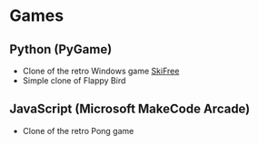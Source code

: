 # Games


## Python (PyGame)
- Clone of the retro Windows game [SkiFree](https://en.wikipedia.org/wiki/SkiFree)
- Simple clone of Flappy Bird

## JavaScript (Microsoft MakeCode Arcade)
- Clone of the retro Pong game
